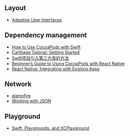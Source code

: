 Layout
---
- [Adaptive User Interfaces](https://developer.apple.com/design/adaptivity/)

Dependency management
---
- [How to Use CocoaPods with Swift](https://www.raywenderlich.com/97014/use-cocoapods-with-swift)
- [Carthage Tutorial: Getting Started](https://www.raywenderlich.com/109330/carthage-tutorial-getting-started)
- [Swift项目引入第三方库的方法](http://blog.shiqichan.com/How-To-Import-3rd-Lib-Into-Swift-Project/)
- [Beginner’s Guide to Using CocoaPods with React Native](https://shift.infinite.red/beginner-s-guide-to-using-cocoapods-with-react-native-46cb4d372995#.3hw5s8lkr)
- [React Native: Integrating with Existing Apps ](https://facebook.github.io/react-native/docs/integration-with-existing-apps.html)

Network
---
- [alamofire](https://www.raywenderlich.com/121540/alamofire-tutorial-getting-started)
- [Working with JSON](https://www.raywenderlich.com/120442/swift-json-tutorial)

Playground
---
- [Swift, Playgrounds, and XCPlayground](https://www.codeschool.com/blog/2014/12/12/swift-playgrounds-xcplayground/)
